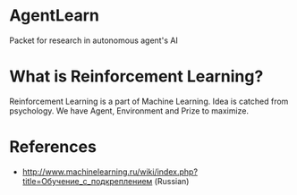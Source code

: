 # AgentLearn
Packet for research in autonomous agent's AI

# What is Reinforcement Learning?
Reinforcement Learning is a part of Machine Learning. Idea is catched from psychology. We have Agent, Environment and Prize to maximize.

# References
- http://www.machinelearning.ru/wiki/index.php?title=Обучение_с_подкреплением (Russian)
